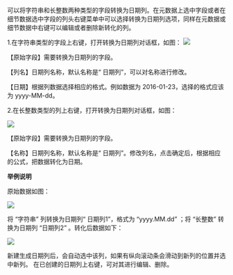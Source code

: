 
可以将字符串和长整数两种类型的字段转换为日期列。在元数据上选中字段或者在细节数据选中字段的列头右键菜单中可以选择转换为日期列选项，同样在元数据或细节数据中右键可以编辑或者删除新转化的列。

1.在字符串类型的字段上右键，打开转换为日期列对话框，如图：
![](//mc.qcloudimg.com/static/img/faad3e39ca5462a3a91dad8137720cdc/image.png)

【原始字段】需要转换为日期列的字段。

【列名】日期列名称，默认名称是“ 日期列”，可以对名称进行修改。

【日期】根据列数据选择相应的格式。例如数据为 2016-01-23，选择的格式应该为 yyyy-MM-dd。

2.在长整数类型的列上右键，打开转换为日期列对话框，如图：

![](//mc.qcloudimg.com/static/img/c9d7ab40a0233482d5f4fe7444db1e3b/image.png)

【原始字段】需要转换为日期列的字段。

【名称】日期列名称，默认名称是“ 日期列”。修改列名，点击确定后，根据相应的公式，把数据转化为日期。


**举例说明**

原始数据如图：

![](//mc.qcloudimg.com/static/img/0c4f8bb981f9973ecc41dc6ab7585d6e/image.png)

将 “字符串” 列转换为日期列“ 日期列1”，格式为 “yyyy.MM.dd” ；将 “长整数” 转换为日期列 “日期列2” 。转化后数据如下：

![](//mc.qcloudimg.com/static/img/b4a09e4d6f95c077a906e4362088ee0a/image.png)

新建生成日期列后，会自动选中该列，如果有纵向滚动条会滑动到新列的位置并选中新列。
在已创建的日期列上右键，可对其进行编辑、删除。
